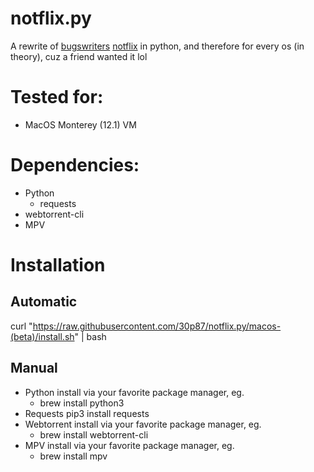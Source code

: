 # notflix.py
A rewrite of [bugswriters](https://www.youtube.com/results?search_query=bugwriter) [notflix](https://github.com/Bugswriter/notflix) in python, and therefore for every os (in theory), cuz a friend wanted it lol


# Tested for:
  - MacOS Monterey (12.1) VM



# Dependencies:
- Python
  - requests
- webtorrent-cli
- MPV

# Installation
## Automatic  
  curl "https://raw.githubusercontent.com/30p87/notflix.py/macos-(beta)/install.sh" | bash
## Manual  
- Python
  install via your favorite package manager, eg.  
    - brew install python3
- Requests
  pip3 install requests
- Webtorrent
  install via your favorite package manager, eg.  
    - brew install webtorrent-cli
- MPV
  install via your favorite package manager, eg.  
    - brew install mpv
